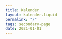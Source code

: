 ```yaml
---
title: Kalender
layout: kalender.liquid
permalink: "/"
tags: secondary-page
date: 2021-01-01
---
```

